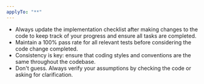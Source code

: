 ```yaml
---
applyTo: "**"
---
```


- Always update the implementation checklist after making changes to the code to keep track of your progress and ensure all tasks are completed.
- Maintain a 100% pass rate for all relevant tests before considering the code change completed.
- Consistency is key: ensure that coding styles and conventions are the same throughout the codebase.
- Don't guess. Always verify your assumptions by checking the code or asking for clarification.
